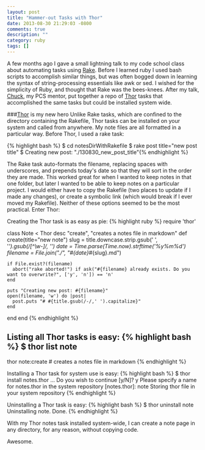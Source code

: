 ```yaml
---
layout: post
title: "Hammer-out Tasks with Thor"
date: 2013-08-30 21:29:03 -0800
comments: true
description: ""
category: ruby
tags: []
---
```


A few months ago I gave a small lightning talk to my code school class about automating tasks using [Rake](http://rake.rubyforge.org/). Before I learned ruby I used bash scripts to accomplish similar things, but was often bogged down in learning the syntax of string-processing essentials like awk or sed. I wished for the simplicity of Ruby, and thought that Rake was the bees-knees. After my talk, [Chuck](chuckvose.com), my PCS mentor, put together a repo of [Thor](http://whatisthor.com/) tasks that accomplished the same tasks but could be installed system wide.
<!--more-->
###[Thor](http://whatisthor.com/) is my new hero
Unlike Rake tasks, which are confined to the directory containing the Rakefile, Thor tasks can be installed on your system and called from anywhere. My note files are all formatted in a particular way. Before Thor, I used a rake task:

{% highlight bash %}
$ cd notesDirWithRakefile
$ rake post title="new post title"
$ Creating new post: "./130830_new_post_title"{% endhighlight %}

The Rake task auto-formats the filename, replacing spaces with underscores, and prepends today's date so that they will sort in the order they are made. This worked great for when I wanted to keep notes in that one folder, but later I wanted to be able to keep notes on a particular project. I would either have to copy the Rakefile (two places to update if I made any changes), or create a symbolic link (which would break if I ever moved my Rakefile). Neither of these options seemed to be the most practical. Enter Thor:

Creating the Thor task is as easy as pie:
{% highlight ruby %}
require 'thor'

class Note < Thor
  desc "create", "creates a notes file in markdown"
  def create(title="new note")
    slug = title.downcase.strip.gsub(' ', '_').gsub(/[^\w-]/, '')
    date = Time.parse(Time.now).strftime('%y%m%d')
    filename = File.join("./", "#{date}_#{slug}.md")

    if File.exist?(filename)
      abort("rake aborted!") if ask("#{filename} already exists. Do you want to overwrite?", ['y', 'n']) == 'n'
    end

    puts "Creating new post: #{filename}"
    open(filename, 'w') do |post|
      post.puts "# #{title.gsub(/-/,' ').capitalize}"
    end
  end
end {% endhighlight %}

Listing all Thor tasks is easy:
{% highlight bash %}
$ thor list
note
----
thor note:create  # creates a notes file in markdown {% endhighlight %}

Installing a Thor task for system use is easy:
{% highlight bash %}
$ thor install notes.thor
...
Do you wish to continue [y/N]? y
Please specify a name for notes.thor in the system repository [notes.thor]: note
Storing thor file in your system repository {% endhighlight %}

Uninstalling a Thor task is easy:
{% highlight bash %}
$ thor uninstall note
Uninstalling note.
Done. {% endhighlight %}

With my Thor notes task installed system-wide, I can create a note page in any directory, for any reason, without copying code.

Awesome.